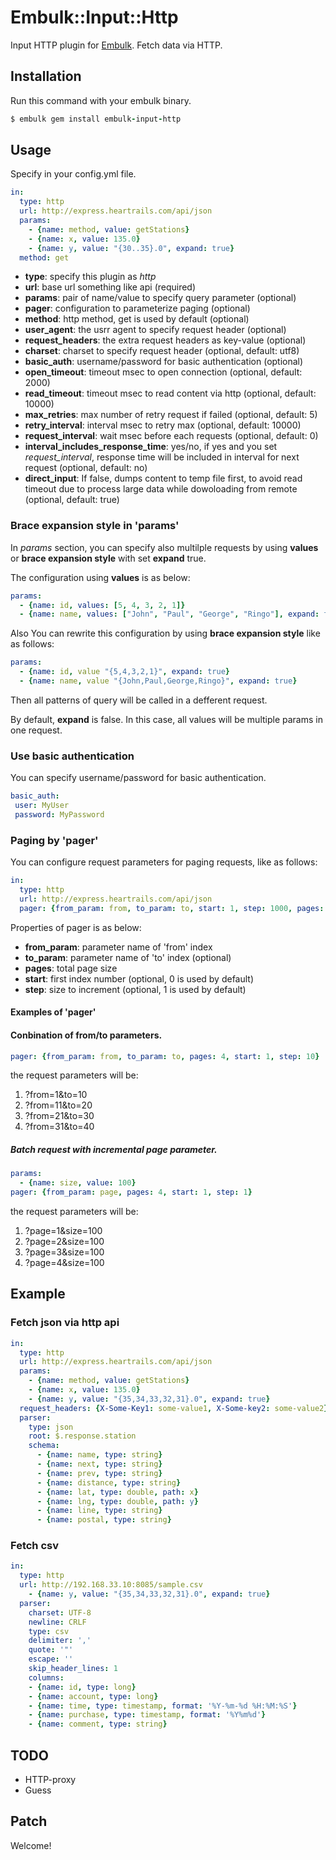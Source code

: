 # Embulk::Input::Http

Input HTTP plugin for [Embulk](https://github.com/embulk/embulk).
Fetch data via HTTP.


## Installation

Run this command with your embulk binary.

```ruby
$ embulk gem install embulk-input-http
```

## Usage

Specify in your config.yml file.

```yaml
in:
  type: http
  url: http://express.heartrails.com/api/json
  params:
    - {name: method, value: getStations}
    - {name: x, value: 135.0}
    - {name: y, value: "{30..35}.0", expand: true}
  method: get
```

- **type**: specify this plugin as *http*
- **url**: base url something like api (required)
- **params**: pair of name/value to specify query parameter (optional)
- **pager**: configuration to parameterize paging (optional)
- **method**: http method, get is used by default (optional)
- **user_agent**: the usrr agent to specify request header (optional)
- **request_headers**: the extra request headers as key-value (optional)
- **charset**: charset to specify request header (optional, default: utf8)
- **basic_auth**: username/password for basic authentication (optional)
- **open_timeout**: timeout msec to open connection (optional, default: 2000)
- **read_timeout**: timeout msec to read content via http (optional, default: 10000)
- **max_retries**: max number of retry request if failed (optional, default: 5)
- **retry_interval**: interval msec to retry max (optional, default: 10000)
- **request_interval**: wait msec before each requests (optional, default: 0)
- **interval\_includes\_response\_time**: yes/no, if yes and you set *request_interval*, response time will be included in interval for next request (optional, default: no)
- **direct\_input**: If false, dumps content to temp file first, to avoid read timeout due to process large data while dowoloading from remote (optional, default: true)

### Brace expansion style in 'params'

In *params* section, you can specify also multilple requests by using **values** or **brace expansion style** with set **expand** true.

The configuration using **values** is as below:

```yaml
params:
  - {name: id, values: [5, 4, 3, 2, 1]}
  - {name: name, values: ["John", "Paul", "George", "Ringo"], expand: true}
```

Also You can rewrite this configuration by using **brace expansion style** like as follows:


```yaml
params:
  - {name: id, value "{5,4,3,2,1}", expand: true}
  - {name: name, value "{John,Paul,George,Ringo}", expand: true}
```

Then all patterns of query will be called in a defferent request.

By default, **expand** is false. In this case, all values will be multiple params in one request.

### Use basic authentication

You can specify username/password for basic authentication.

```yaml
basic_auth:
 user: MyUser
 password: MyPassword
```

### Paging by 'pager'

You can configure request parameters for paging requests, like as follows:

```yaml
in:
  type: http
  url: http://express.heartrails.com/api/json
  pager: {from_param: from, to_param: to, start: 1, step: 1000, pages: 10}
```

Properties of pager is as below:

- **from_param**: parameter name of 'from' index
- **to_param**: parameter name of 'to' index (optional)
- **pages**: total page size
- **start**: first index number (optional, 0 is used by default)
- **step**: size to increment (optional, 1 is used by default)

#### Examples of 'pager'

#### Conbination of from/to parameters.

```yaml
pager: {from_param: from, to_param: to, pages: 4, start: 1, step: 10}
```

the request parameters will be:

1. ?from=1&to=10
2. ?from=11&to=20
3. ?from=21&to=30
4. ?from=31&to=40


##### Batch request with incremental page parameter.

```yaml
params:
  - {name: size, value: 100}
pager: {from_param: page, pages: 4, start: 1, step: 1}
```

the request parameters will be:

1. ?page=1&size=100
2. ?page=2&size=100
3. ?page=3&size=100
4. ?page=4&size=100


## Example

### Fetch json via http api

```yaml
in:
  type: http
  url: http://express.heartrails.com/api/json
  params:
    - {name: method, value: getStations}
    - {name: x, value: 135.0}
    - {name: y, value: "{35,34,33,32,31}.0", expand: true}
  request_headers: {X-Some-Key1: some-value1, X-Some-key2: some-value2}
  parser:
    type: json
    root: $.response.station
    schema:
      - {name: name, type: string}
      - {name: next, type: string}
      - {name: prev, type: string}
      - {name: distance, type: string}
      - {name: lat, type: double, path: x}
      - {name: lng, type: double, path: y}
      - {name: line, type: string}
      - {name: postal, type: string}
```

### Fetch csv

```yaml
in:
  type: http
  url: http://192.168.33.10:8085/sample.csv
    - {name: y, value: "{35,34,33,32,31}.0", expand: true}
  parser:
    charset: UTF-8
    newline: CRLF
    type: csv
    delimiter: ','
    quote: '"'
    escape: ''
    skip_header_lines: 1
    columns:
    - {name: id, type: long}
    - {name: account, type: long}
    - {name: time, type: timestamp, format: '%Y-%m-%d %H:%M:%S'}
    - {name: purchase, type: timestamp, format: '%Y%m%d'}
    - {name: comment, type: string}
```

## TODO
- HTTP-proxy
- Guess

## Patch

Welcome!
